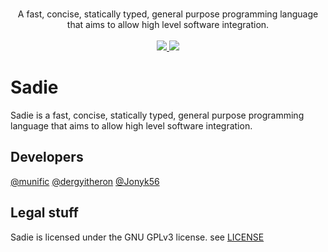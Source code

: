 <p align="center">
    <br/>
    A fast, concise, statically typed, general purpose programming language that aims to allow high level software integration.
    <br/>
    <br/>
    <a href="https://discord.gg/HEKQ9yN">
        <img src="https://img.shields.io/discord/731824253455826976?logo=discord">
    </a>
    <a href="https://github.com/sadie-lang/Sadie/actions">
        <img src="https://github.com/sadie-lang/Sadie/workflows/CI/badge.svg?branch=master&event=push">
    </a>
</p>

# Sadie
Sadie is a fast, concise, statically typed, general purpose programming language that aims to allow high level software integration.

## Developers
[@munific](https://github.com/munific)
[@dergyitheron](https://github.com/dergyitheron)
[@Jonyk56](https://github.com/Jonyk56)

## Legal stuff
Sadie is licensed under the GNU GPLv3 license. see [LICENSE](https://github.com/sadie-lang/Sadie/blob/master/LICENSE)
